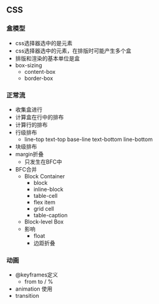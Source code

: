 ## CSS

### 盒模型

- css选择器选中的是元素
- css选择器选中的元素，在排版时可能产生多个盒
- 排版和渲染的基本单位是盒
- box-sizing
  - content-box
  - border-box 

### 正常流
- 收集盒进行
- 计算盒在行中的排布
- 计算行的排布
- 行级排布
  - line-top text-top base-line text-bottom line-bottom
- 块级排布
- margin折叠
  - 只发生在BFC中
- BFC合并
  - Block Container
    - block
    - inline-block
    - table-cell
    - flex item
    - grid cell
    - table-caption
  - Block-level Box
  - 影响
    - float 
    - 边距折叠

### 动画
- @keyframes定义
  - from to / %
- animation 使用
- transition

  
   